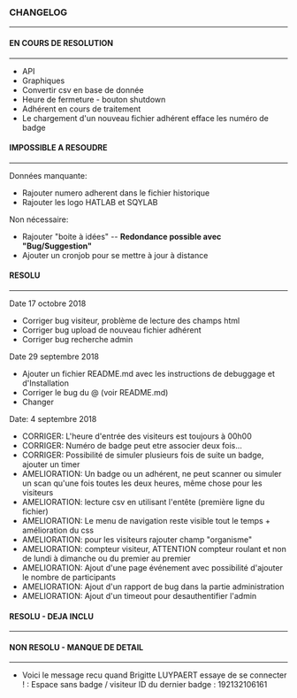 ### CHANGELOG
<hr>

#### EN COURS DE RESOLUTION
<hr>

* API
* Graphiques
* Convertir csv en base de donnée
* Heure de fermeture - bouton shutdown
* Adhérent en cours de traitement
* Le chargement d'un nouveau fichier adhérent efface les numéro de badge

#### IMPOSSIBLE A RESOUDRE
<hr>
Données manquante:

* Rajouter numero adherent dans le fichier historique
* Rajouter les logo HATLAB et SQYLAB

Non nécessaire:

* Rajouter "boite à idées" -- **Redondance possible avec "Bug/Suggestion"**
* Ajouter un cronjob pour se mettre à jour à distance

#### RESOLU
<hr>
Date 17 octobre 2018

* Corriger bug visiteur, problème de lecture des champs html
* Corriger bug upload de nouveau fichier adhérent
* Corriger bug recherche admin

Date 29 septembre 2018

* Ajouter un fichier README.md avec les instructions de debuggage et d'Installation
* Corriger le bug du @ (voir README.md)
* Changer

Date: 4 septembre 2018

* CORRIGER: L'heure d'entrée des visiteurs est toujours à 00h00
* CORRIGER: Numéro de badge peut etre associer deux fois...
* CORRIGER: Possibilité de simuler plusieurs fois de suite un badge, ajouter un timer
* AMELIORATION: Un badge ou un adhérent, ne peut scanner ou simuler un scan qu'une fois toutes les deux heures, même chose pour les visiteurs
* AMELIORATION: lecture csv en utilisant l'entête (première ligne du fichier)
* AMELIORATION: Le menu de navigation reste visible tout le temps + amélioration du css
* AMELIORATION: pour les visiteurs rajouter champ "organisme"
* AMELIORATION: compteur visiteur, ATTENTION compteur roulant et non de lundi à dimanche ou du premier au premier
* AMELIORATION: Ajout d'une page événement avec possibilité d'ajouter le nombre de participants
* AMELIORATION: Ajout d'un rapport de bug dans la partie administration
* AMELIORATION: Ajout d'un timeout pour desauthentifier l'admin

#### RESOLU - DEJA INCLU
<hr>

#### NON RESOLU - MANQUE DE DETAIL
<hr>

* Voici le message recu quand Brigitte LUYPAERT essaye de se connecter ! : Espace sans badge / visiteur ID du dernier badge : 192132106161

